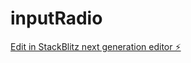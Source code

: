 # inputRadio

[Edit in StackBlitz next generation editor ⚡️](https://stackblitz.com/~/github.com/Aakash20bhatt/inputRadio)